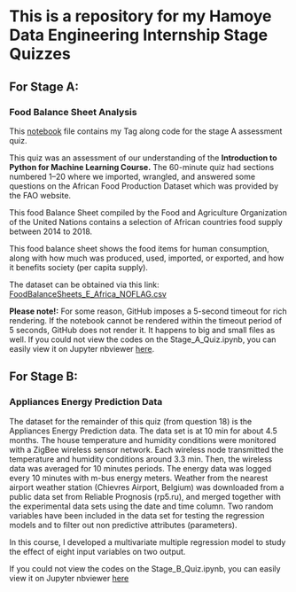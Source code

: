 # This is a repository for my Hamoye Data Engineering Internship Stage Quizzes

## For Stage A:

### Food Balance Sheet Analysis

This [notebook](https://github.com/Chisomnwa/Hamoye_Data_Engineering_Stage_Quizzes/blob/main/Stage_A_Quiz.ipynb) file contains my Tag along code for the stage A assessment quiz.

This quiz was an assessment of our understanding of the **Introduction to Python for Machine Learning Course.** The 60-minute quiz had sections numbered 1–20 where we imported, wrangled, and answered some questions on the African Food Production Dataset which was provided by the FAO website.

This food Balance Sheet compiled by the Food and Agriculture Organization of the United Nations contains a selection of African countries food supply between 2014 to 2018.

This food balance sheet shows the food items for human consumption, along with how much was produced, used, imported, or exported, and how it benefits society (per capita supply).

The dataset can be obtained via this link: [FoodBalanceSheets_E_Africa_NOFLAG.csv](https://github.com/HamoyeHQ/HDSC-Introduction-to-Python-for-machine-learning/files/7768140/FoodBalanceSheets_E_Africa_NOFLAG.csv)

**Please note!:** For some reason, GitHub imposes a 5-second timeout for rich rendering. If the notebook cannot be rendered within the timeout period of 5 seconds, GitHub does not render it. It happens to big and small files as well. If you could not view the codes on the Stage_A_Quiz.ipynb, you can easily view it on Jupyter nbviewer [here](https://nbviewer.org/github/Chisomnwa/Hamoye_Data_Engineering_Stage_Quizzes/blob/main/Stage_A_Quiz.ipynb).

## For Stage B:

### Appliances Energy Prediction Data

The dataset for the remainder of this quiz (from question 18) is the Appliances Energy Prediction data. The data set is at 10 min for about 4.5 months. The house temperature and humidity conditions were monitored with a ZigBee wireless sensor network. Each wireless node transmitted the temperature and humidity conditions around 3.3 min. Then, the wireless data was averaged for 10 minutes periods. The energy data was logged every 10 minutes with m-bus energy meters. Weather from the nearest airport weather station (Chievres Airport, Belgium) was downloaded from a public data set from Reliable Prognosis (rp5.ru), and merged together with the experimental data sets using the date and time column. Two random variables have been included in the data set for testing the regression models and to filter out non predictive attributes (parameters).

In this course, I developed a multivariate multiple regression model to study the effect of eight input variables on two output.


If you could not view the codes on the Stage_B_Quiz.ipynb, you can easily view it on Jupyter nbviewer [here](https://nbviewer.org/github/Chisomnwa/Hamoye_Data_Engineering_Stage_Quizzes/blob/main/Stage_B_Quiz/Machine%20Learning%20Regression%20-%20Predicting%20Energy%20Efficiency.ipynb)
